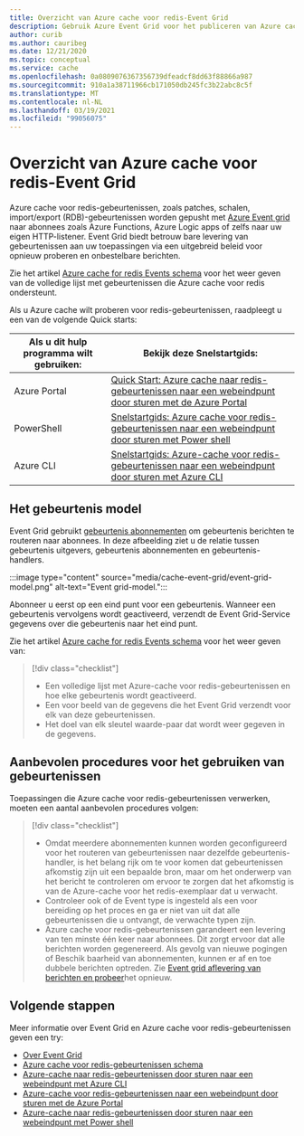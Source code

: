 ```yaml
---
title: Overzicht van Azure cache voor redis-Event Grid
description: Gebruik Azure Event Grid voor het publiceren van Azure cache voor redis-gebeurtenissen.
author: curib
ms.author: cauribeg
ms.date: 12/21/2020
ms.topic: conceptual
ms.service: cache
ms.openlocfilehash: 0a0809076367356739dfeadcf8dd63f88866a987
ms.sourcegitcommit: 910a1a38711966cb171050db245fc3b22abc8c5f
ms.translationtype: MT
ms.contentlocale: nl-NL
ms.lasthandoff: 03/19/2021
ms.locfileid: "99056075"
---
```

# <a name="azure-cache-for-redis-event-grid-overview"></a>Overzicht van Azure cache voor redis-Event Grid 

Azure cache voor redis-gebeurtenissen, zoals patches, schalen, import/export (RDB)-gebeurtenissen worden gepusht met [Azure Event grid](https://azure.microsoft.com/services/event-grid/) naar abonnees zoals Azure Functions, Azure Logic apps of zelfs naar uw eigen HTTP-listener. Event Grid biedt betrouw bare levering van gebeurtenissen aan uw toepassingen via een uitgebreid beleid voor opnieuw proberen en onbestelbare berichten.

Zie het artikel [Azure cache for redis Events schema](../event-grid/event-schema-azure-cache.md) voor het weer geven van de volledige lijst met gebeurtenissen die Azure cache voor redis ondersteunt.

Als u Azure cache wilt proberen voor redis-gebeurtenissen, raadpleegt u een van de volgende Quick starts:

|Als u dit hulp programma wilt gebruiken:    |Bekijk deze Snelstartgids: |
|--|-|
|Azure Portal    |[Quick Start: Azure cache naar redis-gebeurtenissen naar een webeindpunt door sturen met de Azure Portal](cache-event-grid-quickstart-portal.md)|
|PowerShell    |[Snelstartgids: Azure cache voor redis-gebeurtenissen naar een webeindpunt door sturen met Power shell](cache-event-grid-quickstart-powershell.md)|
|Azure CLI    |[Snelstartgids: Azure-cache voor redis-gebeurtenissen naar een webeindpunt door sturen met Azure CLI](cache-event-grid-quickstart-cli.md)|

## <a name="the-event-model"></a>Het gebeurtenis model

Event Grid gebruikt [gebeurtenis abonnementen](../event-grid/concepts.md#event-subscriptions) om gebeurtenis berichten te routeren naar abonnees. In deze afbeelding ziet u de relatie tussen gebeurtenis uitgevers, gebeurtenis abonnementen en gebeurtenis-handlers.

:::image type="content" source="media/cache-event-grid/event-grid-model.png" alt-text="Event grid-model.":::

Abonneer u eerst op een eind punt voor een gebeurtenis. Wanneer een gebeurtenis vervolgens wordt geactiveerd, verzendt de Event Grid-Service gegevens over die gebeurtenis naar het eind punt.

Zie het artikel [Azure cache for redis Events schema](../event-grid/event-schema-azure-cache.md) voor het weer geven van:

> [!div class="checklist"]
> * Een volledige lijst met Azure-cache voor redis-gebeurtenissen en hoe elke gebeurtenis wordt geactiveerd.
> * Een voor beeld van de gegevens die het Event Grid verzendt voor elk van deze gebeurtenissen.
> * Het doel van elk sleutel waarde-paar dat wordt weer gegeven in de gegevens.


## <a name="best-practices-for-consuming-events"></a>Aanbevolen procedures voor het gebruiken van gebeurtenissen

Toepassingen die Azure cache voor redis-gebeurtenissen verwerken, moeten een aantal aanbevolen procedures volgen:
> [!div class="checklist"]
> * Omdat meerdere abonnementen kunnen worden geconfigureerd voor het routeren van gebeurtenissen naar dezelfde gebeurtenis-handler, is het belang rijk om te voor komen dat gebeurtenissen afkomstig zijn uit een bepaalde bron, maar om het onderwerp van het bericht te controleren om ervoor te zorgen dat het afkomstig is van de Azure-cache voor het redis-exemplaar dat u verwacht.
> * Controleer ook of de Event type is ingesteld als een voor bereiding op het proces en ga er niet van uit dat alle gebeurtenissen die u ontvangt, de verwachte typen zijn.
> * Azure cache voor redis-gebeurtenissen garandeert een levering van ten minste één keer naar abonnees. Dit zorgt ervoor dat alle berichten worden gegenereerd. Als gevolg van nieuwe pogingen of Beschik baarheid van abonnementen, kunnen er af en toe dubbele berichten optreden. Zie [Event grid aflevering van berichten en probeer](../event-grid/delivery-and-retry.md)het opnieuw.


## <a name="next-steps"></a>Volgende stappen

Meer informatie over Event Grid en Azure cache voor redis-gebeurtenissen geven een try:

- [Over Event Grid](../event-grid/overview.md)
- [Azure cache voor redis-gebeurtenissen schema](../event-grid/event-schema-azure-cache.md)
- [Azure-cache naar redis-gebeurtenissen door sturen naar een webeindpunt met Azure CLI](cache-event-grid-quickstart-cli.md)
- [Azure-cache voor redis-gebeurtenissen naar een webeindpunt door sturen met de Azure Portal](cache-event-grid-quickstart-portal.md)
- [Azure-cache naar redis-gebeurtenissen door sturen naar een webeindpunt met Power shell](cache-event-grid-quickstart-powershell.md)

